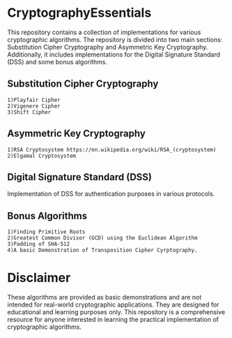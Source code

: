 # CryptographyEssentials
This repository contains a collection of implementations for various cryptographic algorithms. The repository is divided into two main sections: Substitution Cipher Cryptography and Asymmetric Key Cryptography. Additionally, it includes implementations for the Digital Signature Standard (DSS) and some bonus algorithms.

## Substitution Cipher Cryptography
    1)Playfair Cipher 
    2)Vigenere Cipher
    3)Shift Cipher

## Asymmetric Key Cryptography
    1)RSA Cryptosystem https://en.wikipedia.org/wiki/RSA_(cryptosystem)
    2)Elgamal Cryptosystem

## Digital Signature Standard (DSS)
Implementation of DSS for authentication purposes in various protocols.

## Bonus Algorithms
    1)Finding Primitive Roots
    2)Greatest Common Divisor (GCD) using the Euclidean Algorithm
    3)Padding of SHA-512
    4)A basic Demonstration of Transposition Cipher Cyrptography.

# Disclaimer
These algorithms are provided as basic demonstrations and are not intended for real-world cryptographic applications. They are designed for educational and learning purposes only.
This repository is a comprehensive resource for anyone interested in learning the practical implementation of cryptographic algorithms. 
